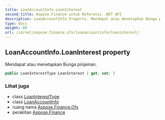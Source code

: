 ```yaml
---
title: LoanAccountInfo.LoanInterest
second_title: Aspose.Finance untuk Referensi .NET API
description: LoanAccountInfo Properti. Mendapat atau menetapkan Bunga pinjaman.
type: docs
weight: 80
url: /id/net/aspose.finance.ofx/loanaccountinfo/loaninterest/
---
```

## LoanAccountInfo.LoanInterest property

Mendapat atau menetapkan Bunga pinjaman.

```csharp
public LoanInterestType LoanInterest { get; set; }
```

### Lihat juga

* class [LoanInterestType](../../loaninteresttype/)
* class [LoanAccountInfo](../)
* ruang nama [Aspose.Finance.Ofx](../../loanaccountinfo/)
* perakitan [Aspose.Finance](../../../)


